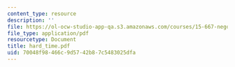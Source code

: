 ```yaml
---
content_type: resource
description: ''
file: https://ol-ocw-studio-app-qa.s3.amazonaws.com/courses/15-667-negotiation-and-conflict-management-spring-2001/70048f98466c9d5742b87c5483025dfa_hard_time.pdf
file_type: application/pdf
resourcetype: Document
title: hard_time.pdf
uid: 70048f98-466c-9d57-42b8-7c5483025dfa
---
```

